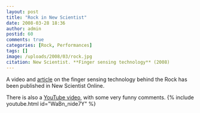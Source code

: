 ```yaml
---
layout: post
title: "Rock in New Scientist"
date: 2008-03-28 18:36
author: admin
postid: 60
comments: true
categories: [Rock, Performances]
tags: []
image: /uploads/2008/03/rock.jpg
citation: New Scientist. **Finger sensing technology** (2008)
---
```

A video and [article](http://www.newscientist.com/article/dn13554) on the finger sensing technology behind the Rock has been published in New Scientist Online.

There is also a [YouTube video](http://uk.youtube.com/watch?v=WaBn_nide7Y), with some very funny comments.
{% include youtube.html id="WaBn_nide7Y" %}

